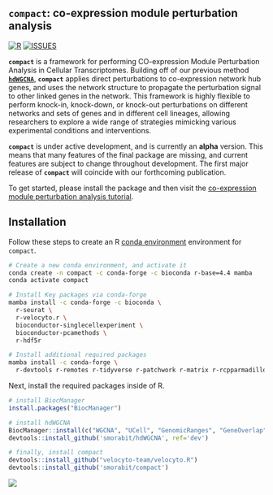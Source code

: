 ## **`compact`**: co-expression module perturbation analysis 

[![R](https://img.shields.io/github/r-package/v/smorabit/compact)](https://github.com/smorabit/compact/tree/main)
[![ISSUES](https://img.shields.io/github/issues/smorabit/compact)](https://github.com/smorabit/compact/issues)

**`compact`** is a framework for performing CO-expression Module Perturbation Analysis in Cellular Transcriptomes. Building off of our previous method [**`hdWGCNA`**](https://smorabit.github.io/hdWGCNA/), **`compact`** applies direct perturbations to co-expression network hub genes, and uses the network structure to propagate the perturbation signal to other linked genes in the network. This framework is highly flexible to perform knock-in, knock-down, or knock-out perturbations on different networks and sets of genes and in different cell lineages, allowing researchers to explore a wide range of strategies mimicking various experimental conditions and interventions.

**`compact`** is under active development, and is currently an **alpha** version. This means that many features of the final package are missing, and current features are subject to change throughout development. The first major release of **`compact`** will coincide with our forthcoming publication.

To get started, please install the package and then visit the [co-expression module perturbation analysis tutorial](https://smorabit.github.io/compact/articles/basic_tutorial.html).

## Installation

Follow these steps to create an R [conda environment](https://docs.conda.io/en/latest/) environment for `compact`. 

```bash
# Create a new conda environment, and activate it
conda create -n compact -c conda-forge -c bioconda r-base=4.4 mamba
conda activate compact

# Install Key packages via conda-forge
mamba install -c conda-forge -c bioconda \
  r-seurat \
  r-velocyto.r \
  bioconductor-singlecellexperiment \
  bioconductor-pcamethods \
  r-hdf5r

# Install additional required packages
mamba install -c conda-forge \
  r-devtools r-remotes r-tidyverse r-patchwork r-matrix r-rcpparmadillo
```

Next, install the required packages inside of R.

```r
# install BiocManager 
install.packages("BiocManager")

# install hdWGCNA
BiocManager::install(c("WGCNA", "UCell", "GenomicRanges", "GeneOverlap"))
devtools::install_github('smorabit/hdWGCNA', ref='dev')

# finally, install compact
devtools::install_github("velocyto-team/velocyto.R")
devtools::install_github('smorabit/compact')
```

![](man/figures/COMPACT_Pipeline.png)
